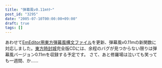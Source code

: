 ```yaml
---
title: "弾幕風v0.11mｷﾀｰ"
post_id: "3295"
date: "2005-07-10T00:00:00+09:00"
draft: true
tags: []
---
```



あわせて[EmEditor用東方弾幕風構文ファイル](https://danmaq.com/emeditor-danmakufu)を更新、弾幕風v0.11mの新関数に対応しました。[東方時封城](https://danmaq.com/!/thA/)完全版CDには、余程のバグが見つからない限りは弾幕風バージョン0.11mを収録する予定です。  さて、あと修羅場は泣いても笑っても一週間、か……
